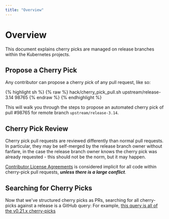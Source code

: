 ```yaml
---
title: "Overview"
---
```



# Overview

This document explains cherry picks are managed on release branches within the
Kubernetes projects.

## Propose a Cherry Pick

Any contributor can propose a cherry pick of any pull request, like so:

{% highlight sh %}
{% raw %}
hack/cherry_pick_pull.sh upstream/release-3.14 98765
{% endraw %}
{% endhighlight %}

This will walk you through the steps to propose an automated cherry pick of pull
 #98765 for remote branch `upstream/release-3.14`.

## Cherry Pick Review

Cherry pick pull requests are reviewed differently than normal pull requests. In
particular, they may be self-merged by the release branch owner without fanfare,
in the case the release branch owner knows the cherry pick was already
requested - this should not be the norm, but it may happen.

[Contributor License Agreements](http://releases.k8s.io/release-1.1/CONTRIBUTING.md) is considered implicit
for all code within cherry-pick pull requests, ***unless there is a large
conflict***.

## Searching for Cherry Picks

Now that we've structured cherry picks as PRs, searching for all cherry-picks
against a release is a GitHub query: For example,
[this query is all of the v0.21.x cherry-picks](https://github.com/kubernetes/kubernetes/pulls?utf8=%E2%9C%93&q=is%3Apr+%22automated+cherry+pick%22+base%3Arelease-0.21)



